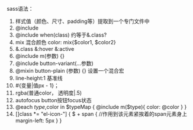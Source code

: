 sass语法：
1.  样式值（颜色、尺寸、padding等）提取到一个专门文件中
2. @include
3. @include when(class)   约等于&.class?
4. mix   混合颜色  color: mix{$color1, $color2}
5. &.class   &:hover   &:active
6. @include m(参数) {}
7. @include button-variant(...参数)
8. @mixin button-plain (参数) {}  设置一个混合宏
9. line-height:1  基准线
10. #{变量|值px - 1}；
11. rgba(普通color， 透明度|.5)
12. autofocus   button按钮focus状态
13. @each $type,$color in $typeMap {
           @include m($type){
      	color: @color
            }
      }
14.  []class *= "el-icon-"] {
           $ + span {	//作用到该元素紧挨着的span元素身上
               margin-left: 5px
           }
      }